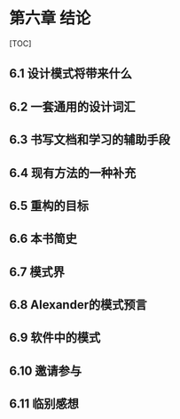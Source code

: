# 第六章 结论

[TOC]



## 6.1 设计模式将带来什么



## 6.2 一套通用的设计词汇



## 6.3 书写文档和学习的辅助手段



## 6.4 现有方法的一种补充



## 6.5 重构的目标



## 6.6 本书简史



## 6.7 模式界



## 6.8 Alexander的模式预言



## 6.9 软件中的模式



## 6.10 邀请参与



## 6.11 临别感想

